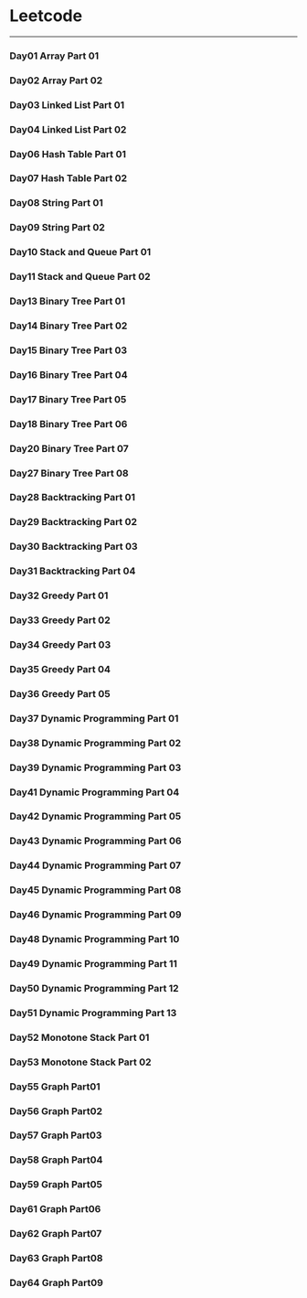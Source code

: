 # Leetcode

---

### Day01 Array Part 01
### Day02 Array Part 02
### Day03 Linked List Part 01
### Day04 Linked List Part 02
### Day06 Hash Table Part 01
### Day07 Hash Table Part 02
### Day08 String Part 01
### Day09 String Part 02
### Day10 Stack and Queue Part 01
### Day11 Stack and Queue Part 02
### Day13 Binary Tree Part 01
### Day14 Binary Tree Part 02
### Day15 Binary Tree Part 03
### Day16 Binary Tree Part 04
### Day17 Binary Tree Part 05
### Day18 Binary Tree Part 06
### Day20 Binary Tree Part 07
### Day27 Binary Tree Part 08
### Day28 Backtracking Part 01
### Day29 Backtracking Part 02
### Day30 Backtracking Part 03
### Day31 Backtracking Part 04
### Day32 Greedy Part 01
### Day33 Greedy Part 02
### Day34 Greedy Part 03
### Day35 Greedy Part 04
### Day36 Greedy Part 05
### Day37 Dynamic Programming Part 01
### Day38 Dynamic Programming Part 02
### Day39 Dynamic Programming Part 03
### Day41 Dynamic Programming Part 04
### Day42 Dynamic Programming Part 05
### Day43 Dynamic Programming Part 06
### Day44 Dynamic Programming Part 07
### Day45 Dynamic Programming Part 08
### Day46 Dynamic Programming Part 09
### Day48 Dynamic Programming Part 10
### Day49 Dynamic Programming Part 11
### Day50 Dynamic Programming Part 12
### Day51 Dynamic Programming Part 13
### Day52 Monotone Stack Part 01
### Day53 Monotone Stack Part 02
### Day55 Graph Part01
### Day56 Graph Part02
### Day57 Graph Part03
### Day58 Graph Part04
### Day59 Graph Part05
### Day61 Graph Part06
### Day62 Graph Part07
### Day63 Graph Part08
### Day64 Graph Part09